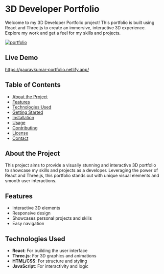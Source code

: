 # 3D Developer Portfolio

Welcome to my 3D Developer Portfolio project! This portfolio is built using React and Three.js to create an immersive, interactive 3D experience. Explore my work and get a feel for my skills and projects.

<a href="https://im.ge/i/portfolio.KLZYyG"><img src="https://i.im.ge/2024/05/30/KLZYyG.portfolio.png" alt="portfolio" border="0"></a>

## Live Demo
https://gauravkumar-portfolio.netlify.app/

## Table of Contents

- [About the Project](#about-the-project)
- [Features](#features)
- [Technologies Used](#technologies-used)
- [Getting Started](#getting-started)
- [Installation](#installation)
- [Usage](#usage)
- [Contributing](#contributing)
- [License](#license)
- [Contact](#contact)

## About the Project

This project aims to provide a visually stunning and interactive 3D portfolio to showcase my skills and projects as a developer. Leveraging the power of React and Three.js, this portfolio stands out with unique visual elements and smooth user interactions.

## Features

- Interactive 3D elements
- Responsive design
- Showcases personal projects and skills
- Easy navigation

## Technologies Used

- **React**: For building the user interface
- **Three.js**: For 3D graphics and animations
- **HTML/CSS**: For structure and styling
- **JavaScript**: For interactivity and logic